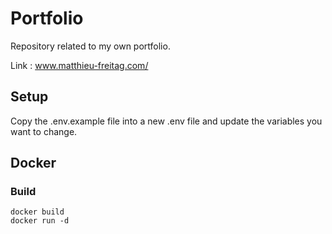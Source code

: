 # Portfolio

Repository related to my own portfolio.

Link : www.matthieu-freitag.com/

## Setup

Copy the .env.example file into a new .env file and update the variables you want to change.

## Docker

### Build
```
docker build
docker run -d
```

